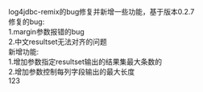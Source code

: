 log4jdbc-remix的bug修复并新增一些功能，基于版本0.2.7</br>
修复的bug:</br>
1.margin参数报错的bug</br>
2.中文resultset无法对齐的问题</br>
新增功能:</br>
1.增加参数指定resultset输出的结果集最大条数的</br>
2.增加参数控制每列字段输出的最大长度</br>123
